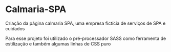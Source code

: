 # Calmaria-SPA
Criação da página calmaria SPA, uma empresa fictícia de serviços de SPA e cuidados

Para esse projeto foi utilizado o pré-processador SASS como ferramenta de estilização e também algumas linhas de CSS puro
